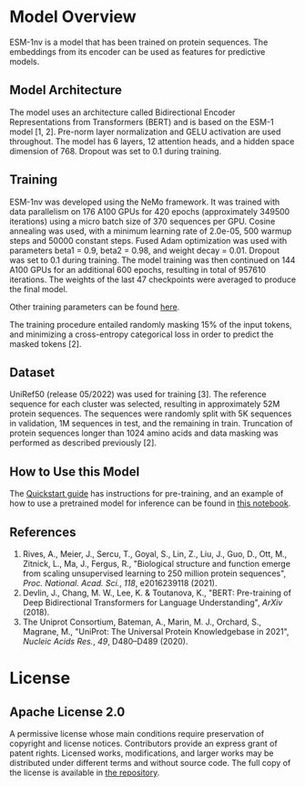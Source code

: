 # Model Overview

ESM-1nv is a model that has been trained on protein sequences. The embeddings from its encoder can be used as features for predictive models. 

## Model Architecture

The model uses an architecture called Bidirectional Encoder Representations from Transformers (BERT) and is based on the ESM-1 model [1, 2]. Pre-norm layer normalization and GELU activation are used throughout. The model has 6 layers, 12 attention heads, and a hidden space dimension of 768. Dropout was set to 0.1 during training.

## Training

ESM-1nv was developed using the NeMo framework. It was trained with data parallelism on 176 A100 GPUs for 420 epochs (approximately 349500 iterations) using a micro batch size of 370 sequences per GPU. Cosine annealing was used, with a minimum learning rate of 2.0e-05, 500 warmup steps and 50000 constant steps. Fused Adam optimization was used with parameters beta1 = 0.9, beta2 = 0.98, and weight decay = 0.01. Dropout was set to 0.1 during training. The model training was then continued on 144 A100 GPUs for an additional 600 epochs, resulting in total of 957610 iterations. The weights of the last 47 checkpoints were averaged to produce the final model.

Other training parameters can be found [here](https://gitlab-partners.nvidia.com/clara-discovery/bionemo/-/blob/v0.3.0_ea1/examples/protein/esm1nv/conf/pretrain_small.yaml).

The training procedure entailed randomly masking  15% of the input tokens, and minimizing a cross-entropy categorical loss in order to predict the masked tokens [2].

## Dataset

UniRef50 (release 05/2022) was used for training [3]. The reference sequence for each cluster was selected, resulting in approximately 52M protein sequences. The sequences were randomly split with 5K sequences in validation, 1M sequences in test, and the remaining in train. Truncation of protein sequences longer than 1024 amino acids and data masking was performed as described previously [2].

## How to Use this Model

The [Quickstart guide](https://gitlab-partners.nvidia.com/clara-discovery/bionemo/-/blob/v0.3.0_ea1/QUICKSTART.md) has instructions for pre-training, and an example of how to use a pretrained model for inference can be found in [this notebook](https://gitlab-partners.nvidia.com/clara-discovery/bionemo/-/blob/v0.3.0_ea1/examples/protein/esm1nv/nbs/Inference.ipynb).

## References

1. Rives, A., Meier, J., Sercu, T., Goyal, S., Lin, Z., Liu, J., Guo, D., Ott, M., Zitnick, L., Ma, J., Fergus, R., "Biological structure and function emerge from scaling unsupervised learning to 250 million protein sequences", _Proc. National. Acad. Sci._, *118*, e2016239118 (2021).
2. Devlin, J., Chang, M. W., Lee, K. & Toutanova, K., "BERT: Pre-training of Deep Bidirectional Transformers for Language Understanding", _ArXiv_ (2018).
3. The Uniprot Consortium, Bateman, A., Marin, M. J., Orchard, S., Magrane, M., "UniProt: The Universal Protein Knowledgebase in 2021", _Nucleic Acids Res._, *49*, D480–D489 (2020).
  
# License

## Apache License 2.0

A permissive license whose main conditions require preservation of copyright and license notices. Contributors provide an express grant of patent rights. Licensed works, modifications, and larger works may be distributed under different terms and without source code. The full copy of the license is available in [the repository](https://gitlab-partners.nvidia.com/clara-discovery/bionemo/-/blob/v0.3.0_ea1/LICENSE/license.txt).

